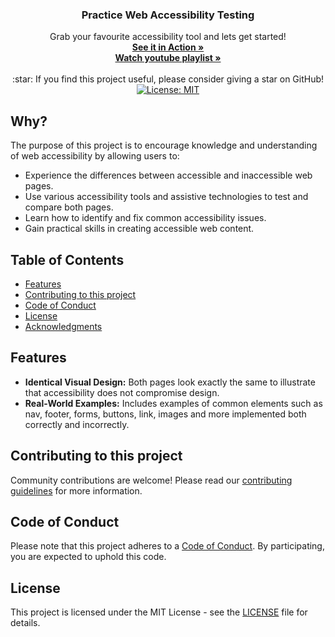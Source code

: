 <h3 align="center">Practice Web Accessibility Testing</h3>

<p align="center">
Grab your favourite accessibility tool and lets get started!
  <br>
  <a href="https://worksbyabhi.com/practice-web-accessibility-testing/" target="_blank"><strong>See it in Action »</strong></a>
  <br>
  <a href="https://www.youtube.com/watch?v=TVqmMGLD2cc&list=PLHUC7aTUnujuwwcBPV9MjT9OaOL83OG9y&index=1" target="_blank"><strong>Watch youtube playlist »</strong></a>
  <br>
  <br>
  :star: <span >If you find this project useful, please consider giving a star on GitHub!</span>
  <br>
  <a href="LICENSE"><img src="https://img.shields.io/badge/License-MIT-yellow.svg" alt="License: MIT"></a>
</p>

## Why?

The purpose of this project is to encourage knowledge and understanding of web accessibility by allowing users to:

- Experience the differences between accessible and inaccessible web pages.
- Use various accessibility tools and assistive technologies to test and compare both pages.
- Learn how to identify and fix common accessibility issues.
- Gain practical skills in creating accessible web content.

## Table of Contents

- [Features](#features)
- [Contributing to this project](#contributing-to-this-project)
- [Code of Conduct](#code-of-conduct)
- [License](#license)
- [Acknowledgments](#acknowledgments)

## Features

- **Identical Visual Design:** Both pages look exactly the same to illustrate that accessibility does not compromise design.
- **Real-World Examples:** Includes examples of common elements such as nav, footer, forms, buttons, link, images and more implemented both correctly and incorrectly.

## Contributing to this project

Community contributions are welcome! Please read our [contributing guidelines](CONTRIBUTING.md) for more information.

## Code of Conduct

Please note that this project adheres to a [Code of Conduct](https://github.com/worksbyabhi/svg-to-jsx-tsx/blob/main/CODE_OF_CONDUCT.md). By participating, you are expected to uphold this code.

## License

This project is licensed under the MIT License - see the [LICENSE](https://github.com/worksbyabhi/svg-to-jsx-tsx/blob/main/LICENSE) file for details.
